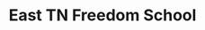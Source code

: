 ---
title: East TN Freedom School
layout: piclay
galleryid: freedom school
permalink: /freedomschool/
--- 